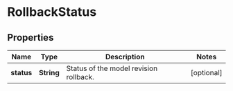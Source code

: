 

# RollbackStatus

## Properties

Name | Type | Description | Notes
------------ | ------------- | ------------- | -------------
**status** | **String** | Status of the model revision rollback. |  [optional]





